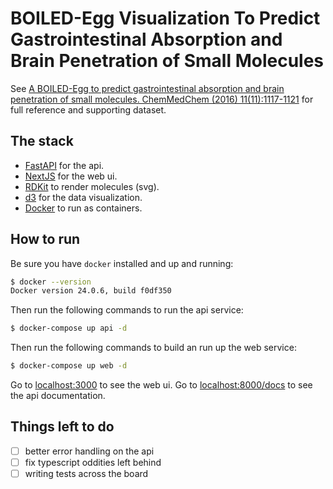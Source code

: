 # BOILED-Egg Visualization To Predict Gastrointestinal Absorption and Brain Penetration of Small Molecules

See [A BOILED-Egg to predict gastrointestinal absorption and brain penetration of small molecules. ChemMedChem (2016) 11(11):1117-1121](http://onlinelibrary.wiley.com/doi/10.1002/cmdc.201600182/abstract) for full reference and supporting dataset.

## The stack
- [FastAPI](https://fastapi.tiangolo.com/) for the api.
- [NextJS](https://nextjs.org/) for the web ui.
- [RDKit](https://www.rdkitjs.com/) to render molecules (svg).
- [d3](https://d3js.org/) for the data visualization.
- [Docker](https://www.docker.com/) to run as containers.

## How to run
Be sure you have `docker` installed and up and running: 
```bash
$ docker --version
Docker version 24.0.6, build f0df350
```

Then run the following commands to run the api service:
```bash
$ docker-compose up api -d
```

Then run the following commands to build an run up the web service:
```bash
$ docker-compose up web -d
```

Go to [localhost:3000](http://localhost:3000/) to see the web ui. 
Go to [localhost:8000/docs](http://localhost:8000/docs) to see the api documentation.

## Things left to do
- [ ] better error handling on the api
- [ ] fix typescript oddities left behind
- [ ] writing tests across the board
